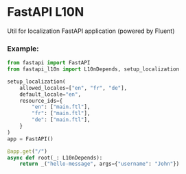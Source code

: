 # FastAPI L10N

Util for localization FastAPI application (powered by Fluent)

### Example:

```python
from fastapi import FastAPI
from fastapi_l10n import L10nDepends, setup_localization

setup_localization(
    allowed_locales=["en", "fr", "de"],
    default_locale="en",
    resource_ids={
        "en": ["main.ftl"],
        "fr": ["main.ftl"],
        "de": ["main.ftl"],
    }
)
app = FastAPI()

@app.get("/")
async def root(_: L10nDepends):
    return _("hello-message", args={"username": "John"})
```
